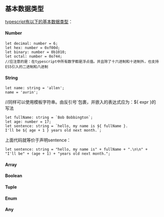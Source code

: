 ## 基本数据类型
[typescript有以下的基本数据类型](http://www.typescriptlang.org/docs/handbook/basic-types.html)：

#### Number
```
let decimal: number = 6;
let hex: number = 0xf00d;
let binary: number = 0b1010;
let octal: number = 0o744;
//应注意的是：在typescript中所有数字都是浮点值。并且除了十六进制和十进制外，也支持ES5引入的二进制和八进制
```

#### String
```
let name: string = 'allen';
name = 'avrin';
```
//同样可以使用模板字符串。由反引号`包裹，并嵌入的表达式应为：${ expr }的写法
```
let fullName: string = `Bob Bobbington`;
let age: number = 17;
let sentence: string = `hello, my name is ${ fullName }.
I'll be ${ age + 1 } years old next month.`;
```
上面代码就等价于声明sentence：
```
let sentence: string = "hello, my name is" + fullName + ".\n\n" + "I'll be" + (age + 1) + "years old next month.";
```

#### Array


#### Boolean


#### Tuple


#### Enum


#### Any